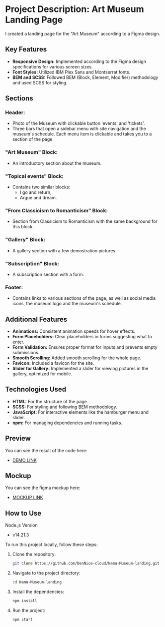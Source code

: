 # Project Description: Art Museum Landing Page
I created a landing page for the "Art Museum" according to a Figma design.

## Key Features
- **Responsive Design:** Implemented according to the Figma design specifications for various screen sizes.
- **Font Styles:** Utilized IBM Plex Sans and Montserrat fonts.
- **BEM and SCSS:** Followed BEM (Block, Element, Modifier) methodology and used SCSS for styling.

## Sections
### Header:
 - Photo of the Museum with clickable button 'events' and 'tickets'.
 - Three bars that open a sidebar menu with site navigation and the museum's schedule. Each menu item is clickable and takes you to a section of the page.
### "Art Museum" Block:
 - An introductory section about the museum.
### "Topical events" Block:
 - Contains two similar blocks:
    - I go and return,
    - Argue and dream.
### "From Classicism to Romanticism" Block:
 - Section from Classicism to Romanticism with the same background for this block.
### "Gallery" Block:
 - A gallery section with a few demostration pictures.
### "Subscription" Block:
 - A subscription section with a form.
### Footer:
 - Contains links to various sections of the page, as well as social media icons, the museum logo and the museum's schedule.

## Additional Features
- **Animations:** Consistent animation speeds for hover effects.
- **Form Placeholders:** Clear placeholders in forms suggesting what to enter.
- **Form Validation:** Ensures proper format for inputs and prevents empty submissions.
- **Smooth Scrolling:** Added smooth scrolling for the whole page.
- **Favicon:** Included a favicon for the site.
- **Slider for Gallery:** Implemented a slider for viewing pictures in the gallery, optimized for mobile.

## Technologies Used
- **HTML:** For the structure of the page.
- **SCSS:** For styling and following BEM methodology.
- **JavaScript:** For interactive elements like the hamburger menu and slider.
- **npm:** For managing dependencies and running tasks.

## Preview
You can see the result of the code here:
- [DEMO LINK](https://dennice-cloud.github.io/Namu-Museum-landing/)

## Mockup
You can see the figma mockup here:
- [MOCKUP LINK](https://www.figma.com/design/cRBCqE06cDrY3s4jX7h3iY/%D0%9D%D0%90%D0%9C%D0%A3-(Edit)?node-id=0-1&t=wRk8INEnYUl4RKEx-0)

## How to Use
Node.js Version
- v14.21.3

To run this project locally, follow these steps:

1. Clone the repository:
   ```sh
   git clone https://github.com/DenNice-cloud/Namu-Museum-landing.git
   ```
2. Navigate to the project directory:
   ```sh
   cd Namu-Museum-landing
   ```
3. Install the dependencies:
   ```sh
   npm install
   ```
4. Run the project:
   ```sh
   npm start
   ```
